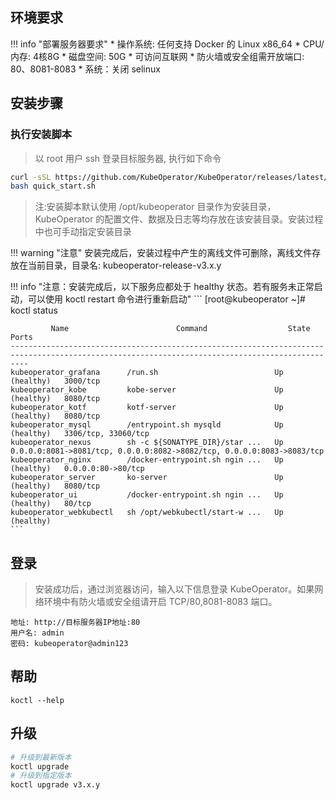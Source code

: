 ## 环境要求

!!! info "部署服务器要求"
    * 操作系统: 任何支持 Docker 的 Linux x86_64
    * CPU/内存: 4核8G
    * 磁盘空间: 50G
    * 可访问互联网
    * 防火墙或安全组需开放端口: 80、8081-8083
    * 系统：关闭 selinux

## 安装步骤

### 执行安装脚本
> 以 root 用户 ssh 登录目标服务器, 执行如下命令

```sh
curl -sSL https://github.com/KubeOperator/KubeOperator/releases/latest/download/quick_start.sh -o quick_start.sh
bash quick_start.sh
```

> 注:安装脚本默认使用 /opt/kubeoperator 目录作为安装目录，KubeOperator 的配置文件、数据及日志等均存放在该安装目录。安装过程中也可手动指定安装目录

!!! warning "注意"
    安装完成后，安装过程中产生的离线文件可删除，离线文件存放在当前目录，目录名: kubeoperator-release-v3.x.y

!!! info "注意：安装完成后，以下服务应都处于 healthy 状态。若有服务未正常启动，可以使用 koctl restart 命令进行重新启动"
    ```
    [root@kubeoperator ~]# koctl status
    
             Name                        Command                  State                                       Ports
    ------------------------------------------------------------------------------------------------------------------------------------------------
    kubeoperator_grafana      /run.sh                          Up (healthy)   3000/tcp
    kubeoperator_kobe         kobe-server                      Up (healthy)   8080/tcp
    kubeoperator_kotf         kotf-server                      Up (healthy)   8080/tcp
    kubeoperator_mysql        /entrypoint.sh mysqld            Up (healthy)   3306/tcp, 33060/tcp
    kubeoperator_nexus        sh -c ${SONATYPE_DIR}/star ...   Up             0.0.0.0:8081->8081/tcp, 0.0.0.0:8082->8082/tcp, 0.0.0.0:8083->8083/tcp
    kubeoperator_nginx        /docker-entrypoint.sh ngin ...   Up (healthy)   0.0.0.0:80->80/tcp
    kubeoperator_server       ko-server                        Up (healthy)   8080/tcp
    kubeoperator_ui           /docker-entrypoint.sh ngin ...   Up (healthy)   80/tcp
    kubeoperator_webkubectl   sh /opt/webkubectl/start-w ...   Up (healthy)
    ```
    
## 登录
> 安装成功后，通过浏览器访问，输入以下信息登录 KubeOperator。如果网络环境中有防火墙或安全组请开启 TCP/80,8081-8083 端口。

```
地址: http://目标服务器IP地址:80
用户名: admin
密码: kubeoperator@admin123
```

## 帮助
```
koctl --help
```

## 升级

```sh
# 升级到最新版本
koctl upgrade
# 升级到指定版本
koctl upgrade v3.x.y
```
